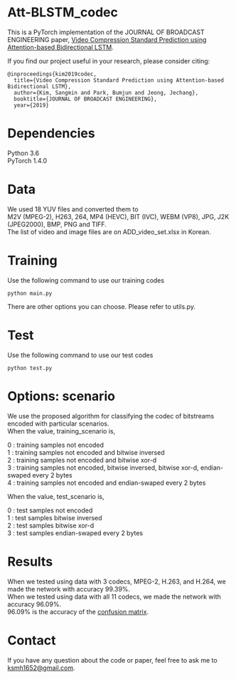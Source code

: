 # Att-BLSTM_codec
This is a PyTorch implementation of the JOURNAL OF BROADCAST ENGINEERING paper, 
[Video Compression Standard Prediction using Attention-based Bidirectional LSTM](http://www.kibme.org/resources/journal/20191015155044174.pdf).

If you find our project useful in your research, please consider citing:
~~~
@inproceedings{kim2019codec,
  title={Video Compression Standard Prediction using Attention-based Bidirectional LSTM},
  author={Kim, Sangmin and Park, Bumjun and Jeong, Jechang},
  booktitle={JOURNAL OF BROADCAST ENGINEERING},
  year={2019}
~~~

# Dependencies
Python 3.6  
PyTorch 1.4.0

# Data
We used 18 YUV files and converted them to  
M2V (MPEG-2), H263, 264, MP4 (HEVC), BIT (IVC), WEBM (VP8), JPG, J2K (JPEG2000), BMP, PNG and TIFF.  
The list of video and image files are on ADD_video_set.xlsx in Korean.

# Training
Use the following command to use our training codes
~~~
python main.py
~~~
There are other options you can choose.
Please refer to utils.py.

# Test
Use the following command to use our test codes
~~~
python test.py
~~~

# Options: scenario
We use the proposed algorithm for classifying the codec of bitstreams encoded with particular scenarios.  
When the value, training_scenario is,

0 : training samples not encoded  
1 : training samples not encoded and bitwise inversed  
2 : training samples not encoded and bitwise xor-d  
3 : training samples not encoded, bitwise inversed, bitwise xor-d, endian-swaped every 2 bytes  
4 : training samples not encoded and endian-swaped every 2 bytes

When the value, test_scenario is,

0 : test samples not encoded  
1 : test samples bitwise inversed  
2 : test samples bitwise xor-d  
3 : test samples endian-swaped every 2 bytes


# Results
When we tested using data with 3 codecs, MPEG-2, H.263, and H.264, we made the network with accuracy 99.39%.  
When we tested using data with all 11 codecs, we made the network with accuracy 96.09%.  
96.09% is the accuracy of the [confusion matrix](https://en.wikipedia.org/wiki/Confusion_matrix).  

# Contact
If you have any question about the code or paper, feel free to ask me to <ksmh1652@gmail.com>.
